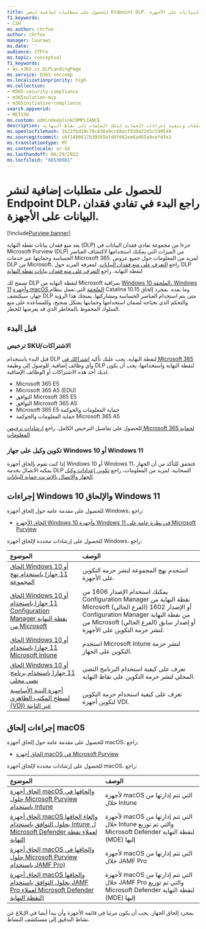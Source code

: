 ```yaml
---
title: للحصول على متطلبات إضافية لنشر Endpoint DLP، راجع البدء في تفادي فقدان البيانات على الأجهزة.
f1.keywords:
- CSH
ms.author: chrfox
author: chrfox
manager: laurawi
ms.date: ''
audience: ITPro
ms.topic: conceptual
f1_keywords:
- ms.o365.cc.DLPLandingPage
ms.service: O365-seccomp
ms.localizationpriority: high
ms.collection:
- M365-security-compliance
- m365solution-mip
- m365initiative-compliance
search.appverid:
- MET150
ms.custom: admindeeplinkCOMPLIANCE
description: إعداد منع فقدان بيانات نقطة النهاية لمراقبة أنشطة الملفات وتنفيذ إجراءات الحماية لتلك الملفات إلى نقاط النهاية.
ms.openlocfilehash: 1b22fbd10c78c638a9cc68acf939a22d5c140549
ms.sourcegitcommit: c6f1486617b39565bfd8f662ee6ad65a9cefd3e3
ms.translationtype: MT
ms.contentlocale: ar-SA
ms.lasthandoff: 06/29/2022
ms.locfileid: "66530981"
---
```

# <a name="get-started-with-endpoint-data-loss-prevention"></a>للحصول على متطلبات إضافية لنشر Endpoint DLP، راجع البدء في تفادي فقدان البيانات على الأجهزة.

[!include[Purview banner](../includes/purview-rebrand-banner.md)]

يعد منع فقدان بيانات نقطة النهاية (DLP) جزءا من مجموعة تفادي فقدان البيانات في Microsoft Purview (DLP) من الميزات التي يمكنك استخدامها لاكتشاف العناصر الحساسة وحمايتها عبر خدمات Microsoft 365. لمزيد من المعلومات حول جميع عروض DLP من Microsoft، راجع [التعرف على منع فقدان البيانات](dlp-learn-about-dlp.md). لمعرفة المزيد حول DLP لنقطة النهاية، راجع [التعرف على منع فقدان بيانات نقطة النهاية](endpoint-dlp-learn-about.md)

تسمح لك DLP لنقطة النهاية من Microsoft بمراقبة [Windows 10 الملحقة، Windows 11](device-onboarding-overview.md) [وأجهزة macOS الملحقة](device-onboarding-macos-overview.md) التي تعمل بنظام Catalina 10.15 وما بعده. بمجرد إلحاق جهاز، سيكتشف DLP متى يتم استخدام العناصر الحساسة ومشاركتها. يمنحك هذا الرؤية والتحكم الذي تحتاجه لضمان استخدامها وحمايتها بشكل صحيح، وللمساعدة على منع السلوك المحفوظ بالمخاطر الذي قد يعرضها للخطر.

## <a name="before-you-begin"></a>قبل البدء

### <a name="skusubscriptions-licensing"></a>ترخيص SKU/الاشتراكات

قبل البدء باستخدام DLP لنقطة النهاية، يجب عليك تأكيد [اشتراكك في Microsoft 365](https://www.microsoft.com/microsoft-365/compare-microsoft-365-enterprise-plans?rtc=1) وأي وظائف إضافية. للوصول إلى وظيفة DLP لنقطة النهاية واستخدامها، يجب أن يكون لديك أحد هذه الاشتراكات أو الوظائف الإضافية.

- Microsoft 365 E5
- Microsoft 365 A5 (EDU)
- التوافق Microsoft 365 E5
- التوافق Microsoft 365 A5
- Microsoft 365 E5 حماية المعلومات والحوكمة
- حماية المعلومات والحوكمة Microsoft 365 A5

للحصول على تفاصيل الترخيص الكامل، راجع [إرشادات ترخيص Microsoft 365 لحماية المعلومات](/office365/servicedescriptions/microsoft-365-service-descriptions/microsoft-365-tenantlevel-services-licensing-guidance/microsoft-365-security-compliance-licensing-guidance#information-protection-data-loss-prevention-for-exchange-online-sharepoint-online-and-onedrive-for-business)

### <a name="configure-proxy-on-the-windows-10-or-windows-11-device"></a>تكوين وكيل على جهاز Windows 10 أو Windows 11

إذا كنت تقوم بإلحاق أجهزة Windows 10 أو Windows 11، فتحقق للتأكد من أن الجهاز يمكنه الاتصال بخدمة DLP السحابية. لمزيد من المعلومات، راجع [تكوين إعدادات وكيل الجهاز والاتصال بالإنترنت حماية البيانات](device-onboarding-configure-proxy.md#configure-device-proxy-and-internet-connection-settings-for-information-protection).

## <a name="windows-10-and-windows-11-onboarding-procedures"></a>إجراءات Windows 10 والإلحاق Windows 11

للحصول على مقدمة عامة حول إلحاق أجهزة Windows، راجع:

- [إلحاق الأجهزة Windows 10 وأجهزة Windows 11 في نظرة عامة على Microsoft Purview](device-onboarding-overview.md#onboard-windows-10-and-windows-11-devices-into-microsoft-365-overview)

للحصول على إرشادات محددة لإلحاق أجهزة Windows، راجع:

الموضوع | الوصف
:---|:---
[إلحاق Windows 10 أو 11 جهازا باستخدام نهج المجموعة](device-onboarding-gp.md) | استخدم نهج المجموعة لنشر حزمة التكوين على الأجهزة.
[إلحاق Windows 10 أو 11 جهازا باستخدام Configuration Manager نقطة النهاية من Microsoft](device-onboarding-sccm.md) | يمكنك استخدام الإصدار 1606 من Configuration Manager نقطة النهاية من Microsoft (الفرع الحالي) أو الإصدار 1602 Configuration Manager من نقطة النهاية من Microsoft (الفرع الحالي) أو إصدار سابق لنشر حزمة التكوين على الأجهزة.
[إلحاق Windows 10 أو 11 جهازا باستخدام Microsoft Intune](device-onboarding-mdm.md) | استخدم Microsoft Intune لنشر حزمة التكوين على الجهاز.
[إلحاق Windows 10 أو 11 جهازا باستخدام برنامج نصي محلي](device-onboarding-script.md) | تعرف على كيفية استخدام البرنامج النصي المحلي لنشر حزمة التكوين على نقاط النهاية.
[أجهزة البنية الأساسية لسطح المكتب الظاهري (VDI) غير الثابتة](device-onboarding-vdi.md) | تعرف على كيفية استخدام حزمة التكوين لتكوين أجهزة VDI.

## <a name="macos-onboarding-procedures"></a>إجراءات إلحاق macOS

للحصول على مقدمة عامة حول إلحاق أجهزة macOS، راجع:
 
- [إلحاق أجهزة macOS في Microsoft Purview](device-onboarding-macos-overview.md)

للحصول على إرشادات محددة لإلحاق أجهزة macOS، راجع:

الموضوع | الوصف
:---|:---
|[إلحاق أجهزة macOS وإلحاقها في حلول Microsoft Purview باستخدام Intune](device-onboarding-offboarding-macos-intune.md)|لأجهزة macOS التي تتم إدارتها من خلال Intune
|[إلحاق أجهزة macOS وإلغاء إلحاقها بحلول التوافق باستخدام Intune ل Microsoft Defender لعملاء نقطة النهاية](device-onboarding-offboarding-macos-intune-mde.md) |لأجهزة macOS التي تتم إدارتها من خلال Intune والتي تم توزيع Microsoft Defender لنقطة النهاية (MDE) إليها
|[إلحاق أجهزة macOS وإلحاقها في حلول Microsoft Purview باستخدام JAMF Pro)](device-onboarding-offboarding-macos-jamfpro.md) | لأجهزة macOS التي تتم إدارتها من خلال JAMF Pro
|[إلحاق أجهزة macOS وإلحاقها بحلول التوافق باستخدام JAMF Pro لعملاء Microsoft Defender لنقطة النهاية)](device-onboarding-offboarding-macos-jamfpro-mde.md)|لأجهزة macOS التي تتم إدارتها من خلال JAMF Pro والتي تم توزيع Microsoft Defender لنقطة النهاية (MDE) إليها

بمجرد إلحاق الجهاز، يجب أن يكون مرئيا في قائمة الأجهزة وأن يبدأ أيضا في الإبلاغ عن نشاط التدقيق إلى مستكشف النشاط.

<!--### Permissions

To enable device management, the account you use must be a member of any one of these roles:

- Global admin
- Security admin
- Compliance admin

If you want to use a custom account to view the device management settings, it must be in one of these roles:

- Global admin
- Compliance admin
- Compliance data admin
- Global reader

If you want to use a custom account to access the onboarding/offboarding page, it must be in one of these roles:

- Global admin
- Compliance admin

If you want to use a custom account to turn on/off device monitoring, it must be in one of these roles:

- Global admin
- Compliance admin

Data from Endpoint DLP can be viewed in [Activity explorer](data-classification-activity-explorer.md). There are four roles that grant permission to activity explorer, the account you use for accessing the data must be a member of any one of them.

- Global admin
- Compliance admin
- Security admin
- Compliance data admin -->

<!-- ### Prepare your Windows 10/11 endpoints

Make sure that the Windows devices that you plan on deploying Endpoint DLP to meet these requirements.

1. Must be running Windows 10 x64 build 1809, Windows 11, or later.

1. Antimalware Client Version is 4.18.2009.7 or newer. Check your current version by opening Windows Security app, select the Settings icon, and then select About. The version number is listed under Antimalware Client Version. Update to the latest Antimalware Client Version by installing Windows Update KB4052623.

   > [!NOTE]
   > None of Windows Security components need to be active, you can run Endpoint DLP independent of Windows Security status, but the [Real-time protection and Behavior monitor](/windows/security/threat-protection/microsoft-defender-antivirus/configure-real-time-protection-microsoft-defender-antivirus)) must be enabled.

1. The following Updates are installed on Windows 10 devices

   > [!NOTE]
   > These updates are not a pre-requisite to onboard a device to Endpoint DLP, but contain fixes for important issues thus must be installed before using the product.

   - For Windows 10 1809 - KB4559003, KB4577069, KB4580390
   - For Windows 10 1903 or 1909 - KB4559004, KB4577062, KB4580386
   - For Windows 10 2004 - KB4568831, KB4577063
   - For devices running Office 2016 (and not any other Office version) - KB4577063

1. All devices must be one of these:

   - [Azure Active Directory (Azure AD) joined](/azure/active-directory/devices/concept-azure-ad-join)
   - [Hybrid Azure AD joined](/azure/active-directory/devices/concept-azure-ad-join-hybrid)
   - [AAD registered](/azure/active-directory/user-help/user-help-register-device-on-network)

1. Install Microsoft Chromium Edge browser on the endpoint device to enforce policy actions for the upload to cloud activity. See, [Download the new Microsoft Edge based on Chromium](https://support.microsoft.com/help/4501095/download-the-new-microsoft-edge-based-on-chromium). If your devices use the Chrome browser, you can install the [Microsoft Compliance Extension](dlp-chrome-learn-about.md#learn-about-the-microsoft-compliance-extension) to enforce policy actions for the upload to cloud activity.

1. If you are on Monthly Enterprise Channel of Microsoft 365 Apps versions 2004-2008, there is a known issue with Endpoint DLP classifying Office content and you need to update to version 2009 or later. See [Update history for Microsoft 365 Apps (listed by date)](/officeupdates/update-history-microsoft365-apps-by-date) for current versions. To learn more about this issue, see the Office Suite section of [Release notes for Current Channel releases in 2020](/officeupdates/current-channel#version-2010-october-27).

1. If you have endpoints that use a device proxy to connect to the internet, follow the procedures in [Configure device proxy and internet connection settings for Information Protection](device-onboarding-configure-proxy.md#configure-device-proxy-and-internet-connection-settings-for-information-protection).

## Prepare your macOS devices (preview)

See, [Onboard macOS devices into Microsoft 365 overview (preview)](device-onboarding-macos-overview.md#onboard-macos-devices-into-microsoft-365-overview-preview)-->

<!--## Onboarding Windows 10 and Windows 11 devices into device management

You must enable device monitoring and onboard your endpoints before you can monitor and protect sensitive items on a device. Both of these actions are done in the Microsoft Purview compliance portal.

When you want to onboard devices that haven't been onboarded yet, you'll download the appropriate script and deploy it to those devices. Follow the [Onboarding devices procedure](endpoint-dlp-getting-started.md#onboarding-devices).

If you already have devices onboarded into [Microsoft Defender for Endpoint](/windows/security/threat-protection/), they will already appear in the managed devices list. Follow the [With devices onboarded into Microsoft Defender for Endpoint procedure](?source=docs&view=o365-worldwide#with-devices-onboarded-into-microsoft-defender-for-endpoint).

### Onboarding devices

In this deployment scenario, you'll onboard devices that have not been onboarded yet, and you just want to monitor and protect sensitive items from unintentional sharing on Windows 10 or Windows 11 devices.

1. Open the <a href="https://go.microsoft.com/fwlink/p/?linkid=2077149" target="_blank">Microsoft Purview compliance portal</a>.

2. Choose **Settings** > **Device onboarding**.

   > [!NOTE]
   > While it usually takes about 60 seconds for device onboarding to be enabled, please allow up to 30 minutes before engaging with Microsoft support.

3. Choose **Devices** to open the **Devices** list. The list will be empty until you onboard devices.

4. Choose **Onboarding** to begin the onboarding process.

5. Choose the way you want to deploy to these additional devices from the **Deployment method** list and then **download package**.

   > [!div class="mx-imgBorder"]
   > ![deployment method.](../media/endpoint-dlp-getting-started-3-deployment-method.png)

6. Follow the appropriate procedures in [Onboarding tools and methods for Windows machines](/windows/security/threat-protection/microsoft-defender-atp/configure-endpoints). This link takes you to a landing page where you can access Microsoft Defender for Endpoint procedures that match the deployment package you selected in step 5:

    - Onboard Windows machines using Group Policy
    - Onboard Windows machines using Microsoft Endpoint Configuration Manager
    - Onboard Windows machines using Mobile Device Management tools
    - Onboard Windows machines using a local script
    - Onboard non-persistent virtual desktop infrastructure (VDI) machines in single-session scenarios

Once done and endpoint is onboarded, it should be visible in the devices list and also start reporting audit activity logs to Activity explorer.

> [!NOTE]
> This experience is under license enforcement. Without the required license, data will not be visible or accessible.

### With devices onboarded into Microsoft Defender for Endpoint

In this scenario, Microsoft Defender for Endpoint is already deployed and there are endpoints reporting in. All these endpoints will appear in the managed devices list. You can continue to onboard new devices into Endpoint DLP to expand coverage by using the [Onboarding devices procedure](endpoint-dlp-getting-started.md#onboarding-devices).

1. Open the <a href="https://go.microsoft.com/fwlink/p/?linkid=2077149" target="_blank">Microsoft Purview compliance portal</a>.

2. Open the Compliance Center settings page and choose **Enable device monitoring**.

3. Choose **Device management** to open the **Devices** list. You should see the list of devices that are already reporting in to Microsoft Defender for Endpoint.

   > [!div class="mx-imgBorder"]
   > ![device management.](../media/endpoint-dlp-getting-started-2-device-management.png)

4. Choose **Onboarding** if you need to onboard additional devices.

5. Choose the way you want to deploy to these additional devices from the **Deployment method** list and then **Download package**.

6. Follow the appropriate procedures in [Onboarding tools and methods for Windows machines](/windows/security/threat-protection/microsoft-defender-atp/configure-endpoints). This link takes you to a landing page where you can access Microsoft Defender for Endpoint procedures that match the deployment package you selected in step 5:
    - Onboard Windows machines using Group Policy
    - Onboard Windows machines using Microsoft Endpoint Configuration Manager
    - Onboard Windows machines using Mobile Device Management tools
    - Onboard Windows machines using a local script
    - Onboard non-persistent virtual desktop infrastructure (VDI) machines.

Once done and endpoint is onboarded, it should be visible under the **Devices** table and also start reporting audit logs to the **Activity Explorer**.

> [!NOTE]
>This experience is under license enforcement. Without the required license, data will not be visible or accessible.


### Viewing Endpoint DLP alerts in DLP Alerts Management dashboard

1. Open the Data loss prevention page in the <a href="https://go.microsoft.com/fwlink/p/?linkid=2077149" target="_blank">Microsoft Purview compliance portal</a> and choose Alerts.

2. Refer to the procedures in [How to configure and view alerts for your DLP policies](dlp-configure-view-alerts-policies.md) to view alerts for your Endpoint DLP policies.

### Viewing Endpoint DLP data in activity explorer

1. Open the [Data classification page](https://compliance.microsoft.com/dataclassification?viewid=overview) for your domain in the Microsoft Purview compliance portal and choose Activity explorer.

2. Refer to the procedures in [Get started with Activity explorer](data-classification-activity-explorer.md) to access and filter all the data for your Endpoint devices.

   > [!div class="mx-imgBorder"]
   > ![activity explorer filter for endpoint devices.](../media/endpoint-dlp-4-getting-started-activity-explorer.png)

## Next steps

Now that you have onboarded devices and can view the activity data in Activity explorer, you are ready to move on to your next step where you create DLP policies that protect your sensitive items.

- [Using Endpoint data loss prevention](endpoint-dlp-using.md)

## See also

- [Learn about Endpoint data loss prevention](endpoint-dlp-learn-about.md)
- [Using Endpoint data loss prevention](endpoint-dlp-using.md)
- [Learn about data loss prevention](dlp-learn-about-dlp.md)
- [Create, test, and tune a DLP policy](create-test-tune-dlp-policy.md)
- [Get started with Activity explorer](data-classification-activity-explorer.md)
- [Microsoft Defender for Endpoint](/windows/security/threat-protection/)
- [Onboarding tools and methods for Windows machines](/windows/security/threat-protection/microsoft-defender-atp/configure-endpoints)
- [Microsoft 365 subscription](https://www.microsoft.com/microsoft-365/compare-microsoft-365-enterprise-plans?rtc=1)
- [Azure AD joined devices](/azure/active-directory/devices/concept-azure-ad-join)
- [Download the new Microsoft Edge based on Chromium](https://support.microsoft.com/help/4501095/download-the-new-microsoft-edge-based-on-chromium)
-->

